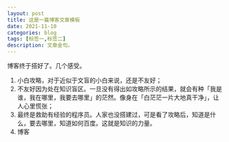 ```yaml
---
layout: post
title: 这是一篇博客文章模板
date: 2021-11-10
categories: blog
tags: [标签一,标签二]
description: 文章金句。
---
```


博客终于搭好了。几个感受。

1. 小白攻略，对于近似于文盲的小白来说，还是不友好；
2. 不友好因为处在知识盲区。一旦没有得出如攻略所示的结果，就会有种「我是谁，我在哪里，我要去哪里」的茫然。像身在「白茫茫一片大地真干净」，让人心里慌张；
3. 最终是救助有经验的程序员。人家也没搭建过，可是看了攻略后，知道是什么，要去哪里，知道如何百度。这就是知识的力量。
4. 博客
